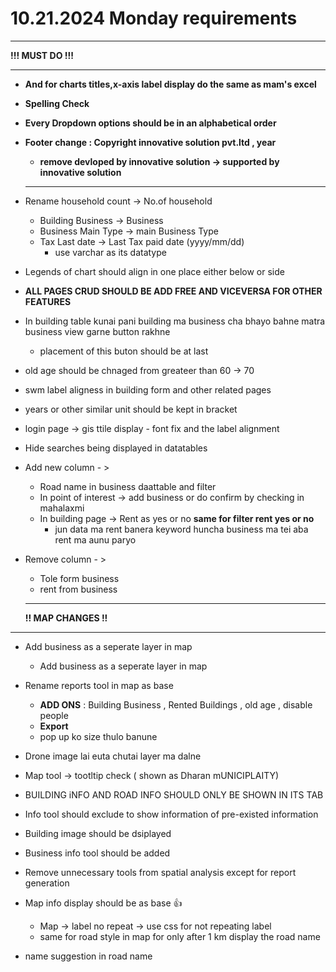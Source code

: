 # 10.21.2024 Monday requirements

---

**!!! MUST DO !!!**

---

- **And for charts titles,x-axis label display do the same as mam's excel**
- **Spelling Check**
- **Every Dropdown options should be in an alphabetical order**
- **Footer change : Copyright innovative solution pvt.ltd , year**

  - **remove devloped by innovative solution -> supported by innovative solution**

  ---
- Rename household count -> No.of household

  - Building Business -> Business
  - Business Main Type -> main Business Type
  - Tax Last date -> Last Tax paid date (yyyy/mm/dd)
    - use varchar as its datatype
- Legends of chart should align in one place either below or side
- **ALL PAGES CRUD SHOULD BE ADD FREE AND VICEVERSA FOR OTHER FEATURES**
- In building table kunai pani building ma business cha bhayo bahne matra business view garne button rakhne

  - placement of this buton should be at last
- old age should be chnaged from greateer than 60 -> 70
- swm label aligness in building form and other related pages
- years or other similar unit should be kept in bracket
- login page -> gis ttile display - font fix and the label alignment
- Hide searches being displayed in datatables
- Add new column - >

  - Road name in business daattable and filter
  - In point of interest -> add business or do confirm by checking in mahalaxmi
  - In building page -> Rent as yes or no **same for filter rent yes or no**
    - jun data ma rent banera keyword huncha business ma tei aba rent ma aunu paryo
- Remove column - >

  - Tole form business
  - rent from business

  ---

  **!! MAP CHANGES !!**

---

- Add business as a seperate layer in map

  - Add business as a seperate layer in map
- Rename reports tool in map as base

  - **ADD ONS** : Building Business , Rented Buildings , old age , disable people
  - **Export**
  - pop up ko size thulo banune
- Drone image lai euta chutai layer ma dalne
- Map tool -> tootltip check ( shown as Dharan mUNICIPLAITY)
- BUILDING iNFO AND ROAD INFO SHOULD ONLY BE SHOWN IN ITS TAB
- Info tool should exclude to show information of pre-existed information
- Building image should be dsiplayed
- Business info tool should be added
- Remove unnecessary tools from spatial analysis except for report generation
- Map info display should be as base 👍

  - Map -> label no repeat -> use css for not repeating label
  - same for road style in map for only after 1 km display the road name
- name suggestion in road name
